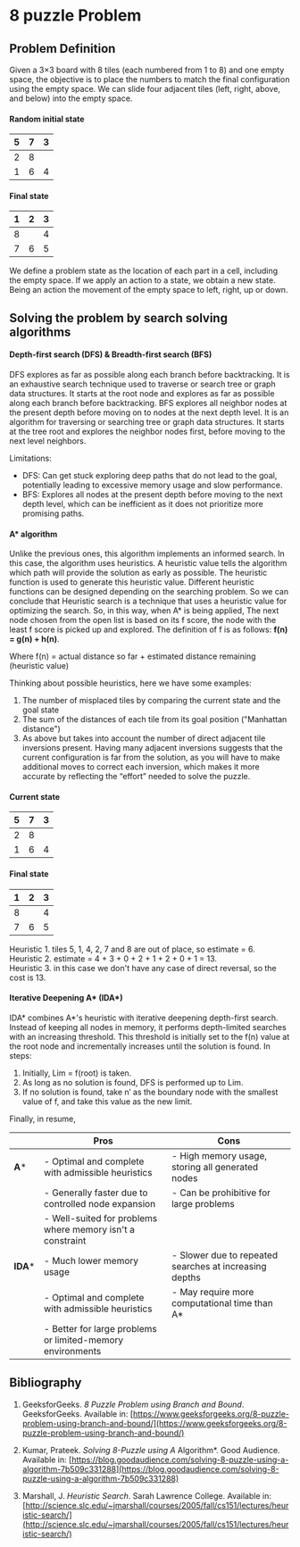 # 8 puzzle Problem 

## Problem Definition

Given a 3×3 board with 8 tiles (each numbered from 1 to 8) and one empty space, the objective is to place the numbers to match the final configuration using the empty space. We can slide four adjacent tiles (left, right, above, and below) into the empty space.

#### Random initial state

| 5 | 7 | 3 |
|---|---|---|
| 2 | 8 |   |
| 1 | 6 | 4 |

#### Final state

| 1 | 2 | 3 |
|---|---|---|
| 8 |   | 4 |
| 7 | 6 | 5 |

We define a problem state as the location of each part in a cell, including the empty space. If we apply an action to a state, we obtain a new state. Being an action the movement of the empty space to left, right, up or down.

## Solving the problem by search solving algorithms

#### Depth-first search (DFS) & Breadth-first search (BFS)

DFS explores as far as possible along each branch before backtracking. It is an exhaustive search technique used to traverse or search tree or graph data structures. It starts at the root node and explores as far as possible along each branch before backtracking.  BFS explores all neighbor nodes at the present depth before moving on to nodes at the next depth level. It is an algorithm for traversing or searching tree or graph data structures. It starts at the tree root and explores the neighbor nodes first, before moving to the next level neighbors.

Limitations:

* DFS: Can get stuck exploring deep paths that do not lead to the goal, potentially leading to excessive memory usage and slow performance.
* BFS: Explores all nodes at the present depth before moving to the next depth level, which can be inefficient as it does not prioritize more promising paths.

#### A* algorithm

Unlike the previous ones, this algorithm implements an informed search. In this case, the algorithm uses heuristics. A heuristic value tells the algorithm which path will provide the solution as early as possible. The heuristic function is used to generate this heuristic value. Different heuristic functions can be designed depending on the searching problem. So we can conclude that Heuristic search is a technique that uses a heuristic value for optimizing the search. So, in this way, when A* is being applied, The next node chosen from the open list is based on its f score, the node with the least f score is picked up and explored.  The definition of f is as follows: **f(n) = g(n) + h(n)**.

Where f(n) = actual distance so far + estimated distance remaining (heuristic value)

Thinking about possible heuristics, here we have some examples:

1. The number of misplaced tiles by comparing the current state and the goal state
2. The sum of the distances of each tile from its goal position ("Manhattan distance")
3. As above but takes into account the number of direct adjacent tile inversions present. Having many adjacent inversions suggests that the current configuration is far from the solution, as you will have to make additional moves to correct each inversion, which makes it more accurate by reflecting the “effort” needed to solve the puzzle.

#### Current state

| 5 | 7 | 3 |
|---|---|---|
| 2 | 8 |   |
| 1 | 6 | 4 |

#### Final state

| 1 | 2 | 3 |
|---|---|---|
| 8 |   | 4 |
| 7 | 6 | 5 |

Heuristic 1. tiles 5, 1, 4, 2, 7 and 8 are out of place, so estimate = 6. <br>
Heuristic 2. estimate = 4 + 3 + 0 + 2 + 1 + 2 + 0 + 1 = 13. <br>
Heuristic 3. in this case we don't have any case of direct reversal, so the cost is 13.

#### Iterative Deepening A* (IDA*)

IDA* combines A*'s heuristic with iterative deepening depth-first search. Instead of keeping all nodes in memory, it performs depth-limited searches with an increasing threshold. This threshold is initially set to the f(n) value at the root node and incrementally increases until the solution is found. In steps:
1. Initially, Lim = f(root) is taken.
2. As long as no solution is found, DFS is performed up to Lim.
3. If no solution is found, take n′ as the boundary node with the smallest value of f, and take this value as the new limit.

Finally, in resume,

|          | **Pros**                                                   | **Cons**                                               |
|----------|------------------------------------------------------------|--------------------------------------------------------|
| **A***   | - Optimal and complete with admissible heuristics          | - High memory usage, storing all generated nodes       |
|          | - Generally faster due to controlled node expansion        | - Can be prohibitive for large problems                |
|          | - Well-suited for problems where memory isn't a constraint |                                                        |
| **IDA*** | - Much lower memory usage                                  | - Slower due to repeated searches at increasing depths |
|          | - Optimal and complete with admissible heuristics          | - May require more computational time than A*          |
|          | - Better for large problems or limited-memory environments |                                                        |


## Bibliography

1. GeeksforGeeks. *8 Puzzle Problem using Branch and Bound*. GeeksforGeeks. Available in: [https://www.geeksforgeeks.org/8-puzzle-problem-using-branch-and-bound/](https://www.geeksforgeeks.org/8-puzzle-problem-using-branch-and-bound/)

2. Kumar, Prateek. *Solving 8-Puzzle using A* Algorithm*. Good Audience. Available in: [https://blog.goodaudience.com/solving-8-puzzle-using-a-algorithm-7b509c331288](https://blog.goodaudience.com/solving-8-puzzle-using-a-algorithm-7b509c331288)

3. Marshall, J. *Heuristic Search*. Sarah Lawrence College. Available in: [http://science.slc.edu/~jmarshall/courses/2005/fall/cs151/lectures/heuristic-search/](http://science.slc.edu/~jmarshall/courses/2005/fall/cs151/lectures/heuristic-search/)
